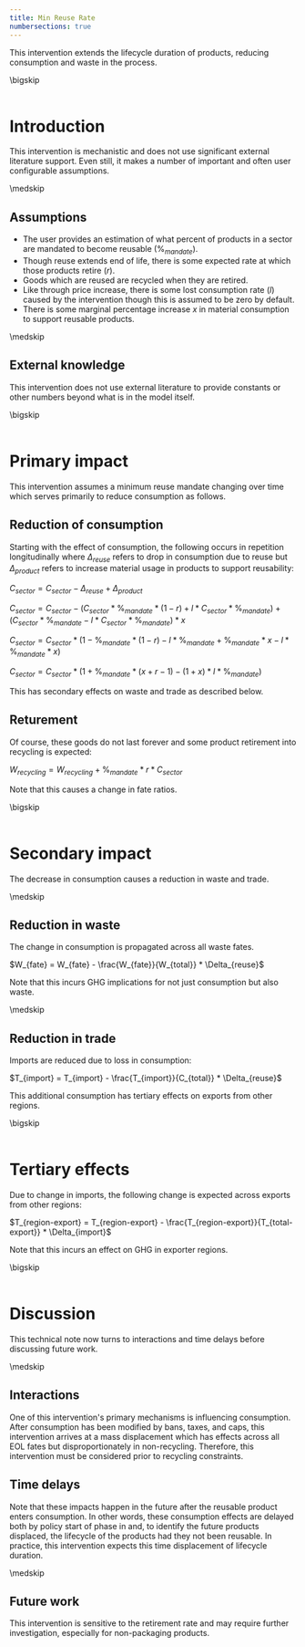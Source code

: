 ```yaml
---
title: Min Reuse Rate
numbersections: true
---
```

This intervention extends the lifecycle duration of products, reducing consumption and waste in the process.

\bigskip
<br>
<br>

# Introduction
This intervention is mechanistic and does not use significant external literature support. Even still, it makes a number of important and often user configurable assumptions.

\medskip
<br>

## Assumptions

- The user provides an estimation of what percent of products in a sector are mandated to become reusable ($\%_{mandate}$).
- Though reuse extends end of life, there is some expected rate at which those products retire ($r$).
- Goods which are reused are recycled when they are retired.
- Like through price increase, there is some lost consumption rate ($l$) caused by the intervention though this is assumed to be zero by default.
- There is some marginal percentage increase $x$ in material consumption to support reusable products.

\medskip
<br>

## External knowledge
This intervention does not use external literature to provide constants or other numbers beyond what is in the model itself.

\bigskip
<br>
<br>

# Primary impact
This intervention assumes a minimum reuse mandate changing over time which serves primarily to reduce consumption as follows.

## Reduction of consumption
Starting with the effect of consumption, the following occurs in repetition longitudinally where $\Delta_{reuse}$ refers to drop in consumption due to reuse but $\Delta_{product}$ refers to increase material usage in products to support reusability:

$C_{sector} = C_{sector} - \Delta_{reuse} + \Delta_{product}$

$C_{sector} = C_{sector} - (C_{sector} * \%_{mandate} * (1 - r) + l * C_{sector} * \%_{mandate}) + (C_{sector} * \%_{mandate} - l * C_{sector} * \%_{mandate}) * x$

$C_{sector} = C_{sector} * (1 - \%_{mandate} * (1 - r) - l * \%_{mandate} + \%_{mandate} * x - l * \%_{mandate} * x)$

$C_{sector} = C_{sector} * (1 + \%_{mandate} * (x + r - 1) - (1 + x) * l * \%_{mandate})$

This has secondary effects on waste and trade as described below.

## Returement
Of course, these goods do not last forever and some product retirement into recycling is expected:

$W_{recycling} = W_{recycling} + \%_{mandate} * r * C_{sector}$

Note that this causes a change in fate ratios.

\bigskip
<br>
<br>

# Secondary impact
The decrease in consumption causes a reduction in waste and trade.

\medskip
<br>

## Reduction in waste
The change in consumption is propagated across all waste fates.

$W_{fate} = W_{fate} - \frac{W_{fate}}{W_{total}} * \Delta_{reuse}$

Note that this incurs GHG implications for not just consumption but also waste.

\medskip
<br>

## Reduction in trade
Imports are reduced due to loss in consumption:

$T_{import} = T_{import} - \frac{T_{import}}{C_{total}} * \Delta_{reuse}$

This additional consumption has tertiary effects on exports from other regions.

\bigskip
<br>
<br>

# Tertiary effects
Due to change in imports, the following change is expected across exports from other regions:

$T_{region-export} = T_{region-export} - \frac{T_{region-export}}{T_{total-export}} * \Delta_{import}$

Note that this incurs an effect on GHG in exporter regions.

\bigskip
<br>
<br>

# Discussion
This technical note now turns to interactions and time delays before discussing future work.

\medskip
<br>

## Interactions
One of this intervention's primary mechanisms is influencing consumption. After consumption has been modified by bans, taxes, and caps, this intervention arrives at a mass displacement which has effects across all EOL fates but disproportionately in non-recycling. Therefore, this intervention must be considered prior to recycling constraints.

## Time delays
Note that these impacts happen in the future after the reusable product enters consumption. In other words, these consumption effects are delayed both by policy start of phase in and, to identify the future products displaced, the lifecycle of the products had they not been reusable. In practice, this intervention expects this time displacement of lifecycle duration.

\medskip
<br>

## Future work
This intervention is sensitive to the retirement rate and may require further investigation, especially for non-packaging products.
